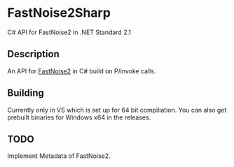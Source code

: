 # FastNoise2Sharp
C# API for FastNoise2 in .NET Standard 2.1

## Description
An API for [FastNoise2](https://github.com/Auburn/FastNoise2) in C# build on P/invoke calls.

## Building
Currently only in VS which is set up for 64 bit compiliation.
You can also get prebuilt binaries for Windows x64 in the releases.

## TODO
Implement Metadata of FastNoise2.
